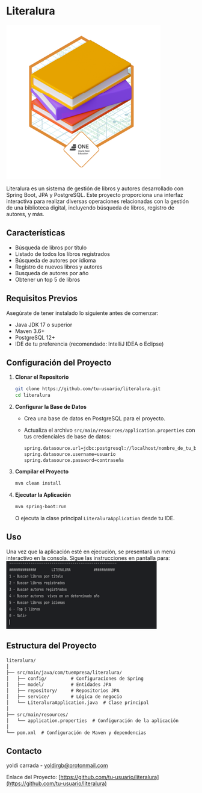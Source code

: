 
# Literalura

<img src= "badge literalura.png" alt="badge">

Literalura es un sistema de gestión de libros y autores desarrollado con Spring Boot, JPA y PostgreSQL. Este proyecto proporciona una interfaz interactiva para realizar diversas operaciones relacionadas con la gestión de una biblioteca digital, incluyendo búsqueda de libros, registro de autores, y más.

## Características

- Búsqueda de libros por título
- Listado de todos los libros registrados
- Búsqueda de autores por idioma
- Registro de nuevos libros y autores
- Busqueda de autores por año
- Obtener un top 5 de libros 

## Requisitos Previos

Asegúrate de tener instalado lo siguiente antes de comenzar:

- Java JDK 17 o superior
- Maven 3.6+
- PostgreSQL 12+
- IDE de tu preferencia (recomendado: IntelliJ IDEA o Eclipse)

## Configuración del Proyecto

1. **Clonar el Repositorio**

   ```sh
   git clone https://github.com/tu-usuario/literalura.git
   cd literalura
   ```

2. **Configurar la Base de Datos**

   - Crea una base de datos en PostgreSQL para el proyecto.
   - Actualiza el archivo `src/main/resources/application.properties` con tus credenciales de base de datos:

     ```properties
     spring.datasource.url=jdbc:postgresql://localhost/nombre_de_tu_bd
     spring.datasource.username=usuario
     spring.datasource.password=contraseña
     ```

3. **Compilar el Proyecto**

   ```sh
   mvn clean install
   ```

4. **Ejecutar la Aplicación**

   ```sh
   mvn spring-boot:run
   ```

   O ejecuta la clase principal `LiteraluraApplication` desde tu IDE.

## Uso

Una vez que la aplicación esté en ejecución, se presentará un menú interactivo en la consola. Sigue las instrucciones en pantalla para:
<img src="menu.png" alt="menu interactivo" width="400" height="180">


## Estructura del Proyecto

```
literalura/
│
├── src/main/java/com/tuempresa/literalura/
│   ├── config/         # Configuraciones de Spring
│   ├── model/          # Entidades JPA
│   ├── repository/     # Repositorios JPA
│   ├── service/        # Lógica de negocio
│   └── LiteraluraApplication.java  # Clase principal
│
├── src/main/resources/
│   └── application.properties  # Configuración de la aplicación
│
└── pom.xml  # Configuración de Maven y dependencias
```



## Contacto

yoldi carrada - yoldirgb@protonmail.com

Enlace del Proyecto: [https://github.com/tu-usuario/literalura](https://github.com/tu-usuario/literalura)
